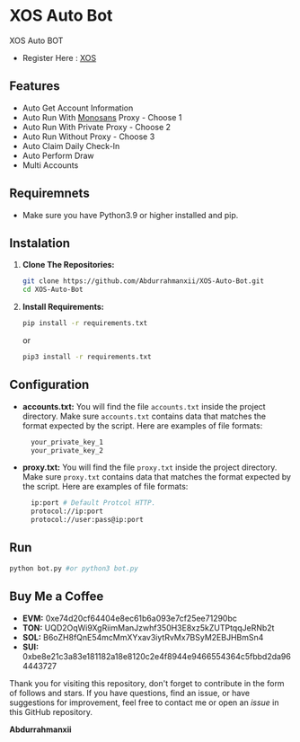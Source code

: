 # XOS Auto Bot
XOS Auto BOT

- Register Here : [XOS](https://X.ink/NVG7LF)

## Features

  - Auto Get Account Information
  - Auto Run With [Monosans](https://raw.githubusercontent.com/monosans/proxy-list/main/proxies/all.txt) Proxy - Choose 1
  - Auto Run With Private Proxy - Choose 2
  - Auto Run Without Proxy - Choose 3
  - Auto Claim Daily Check-In
  - Auto Perform Draw
  - Multi Accounts

## Requiremnets

- Make sure you have Python3.9 or higher installed and pip.

## Instalation

1. **Clone The Repositories:**
   ```bash
   git clone https://github.com/Abdurrahmanxii/XOS-Auto-Bot.git
   cd XOS-Auto-Bot
   ```

2. **Install Requirements:**
   ```bash
   pip install -r requirements.txt
   ```
   or
   ```bash
   pip3 install -r requirements.txt
   ```

## Configuration

- **accounts.txt:** You will find the file `accounts.txt` inside the project directory. Make sure `accounts.txt` contains data that matches the format expected by the script. Here are examples of file formats:
  ```bash
    your_private_key_1
    your_private_key_2
  ```

- **proxy.txt:** You will find the file `proxy.txt` inside the project directory. Make sure `proxy.txt` contains data that matches the format expected by the script. Here are examples of file formats:
  ```bash
    ip:port # Default Protcol HTTP.
    protocol://ip:port
    protocol://user:pass@ip:port
  ```

## Run

```bash
python bot.py #or python3 bot.py
```

## Buy Me a Coffee

- **EVM:** 0xe74d20cf64404e8ec61b6a093e7cf25ee71290bc
- **TON:** UQD2OqWi9XgRiimManJzwhf350H3E8xz5kZUTPtqqJeRNb2t
- **SOL:** B6oZH8fQnE54mcMmXYxav3iytRvMx7BSyM2EBJHBmSn4
- **SUI:** 0xbe8e21c3a83e181182a18e8120c2e4f8944e9466554364c5fbbd2da964443727
  
Thank you for visiting this repository, don't forget to contribute in the form of follows and stars.
If you have questions, find an issue, or have suggestions for improvement, feel free to contact me or open an *issue* in this GitHub repository.

**Abdurrahmanxii**
